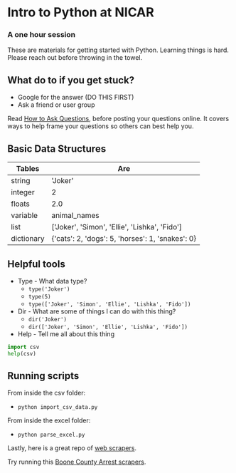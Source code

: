 # Intro to Python at NICAR
### A one hour session

These are materials for getting started with Python. Learning things is hard. Please reach out before throwing in the towel.

## What do to if you get stuck?

* Google for the answer (DO THIS FIRST)
* Ask a friend or user group

Read [How to Ask Questions](http://www.propublica.org/nerds/item/how-to-ask-programming-questions), before posting your questions online. It covers ways to help frame your questions so others can best help you.

## Basic Data Structures

| Tables        | Are           |
| ------------- |---------------|
| string        | 'Joker'       |
| integer       |2              |
| floats        | 2.0           |
| variable      | animal_names  |
| list          | ['Joker', 'Simon', 'Ellie', 'Lishka', 'Fido'] |
| dictionary    | {'cats': 2, 'dogs': 5, 'horses': 1, 'snakes': 0} |

## Helpful tools

* Type - What data type?
  * `type('Joker')`
  * `type(5)`
  * `type(['Joker', 'Simon', 'Ellie', 'Lishka', 'Fido'])`
* Dir - What are some of things I can do with this thing?
  * `dir('Joker')`
  * `dir(['Joker', 'Simon', 'Ellie', 'Lishka', 'Fido'])`
* Help - Tell me all about this thing
```python
import csv
help(csv)
```

## Running scripts

From inside the csv folder:
* `python import_csv_data.py`

From inside the excel folder:
* `python parse_excel.py`

Lastly, here is a great repo of [web scrapers](https://github.com/ireapps/first-web-scraper).

Try running this [Boone County Arrest scrapers](https://github.com/ireapps/first-web-scraper/tree/master/scrapers/crime).



